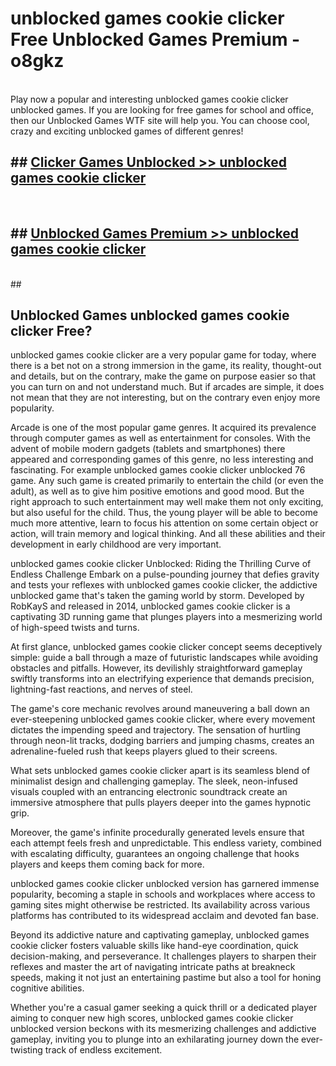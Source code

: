 # unblocked games cookie clicker  Free Unblocked Games Premium - o8gkz <br>
<br>
Play now a popular and interesting unblocked games cookie clicker unblocked games. If you are looking for free games for school and office, then our Unblocked Games WTF site will help you. You can choose cool, crazy and exciting unblocked games of different genres!


## ##  [Clicker Games Unblocked >> unblocked games cookie clicker](http://freeplayer.one?title=unblocked_games_cookie_clicker&ref=UGames)
  <br>

##  ## [Unblocked Games Premium >> unblocked games cookie clicker](http://freeplayer.one?title=unblocked_games_cookie_clicker&ref=UGames)
  <br>
  ##



## Unblocked Games unblocked games cookie clicker Free?

unblocked games cookie clicker are a very popular game for today, where there is a bet not on a strong immersion in the game, its reality, thought-out and details, but on the contrary, make the game on purpose easier so that you can turn on and not understand much. But if arcades are simple, it does not mean that they are not interesting, but on the contrary even enjoy more popularity.

Arcade is one of the most popular game genres. It acquired its prevalence through computer games as well as entertainment for consoles. With the advent of mobile modern gadgets (tablets and smartphones) there appeared and corresponding games of this genre, no less interesting and fascinating. For example unblocked games cookie clicker unblocked 76 game. Any such game is created primarily to entertain the child (or even the adult), as well as to give him positive emotions and good mood. But the right approach to such entertainment may well make them not only exciting, but also useful for the child. Thus, the young player will be able to become much more attentive, learn to focus his attention on some certain object or action, will train memory and logical thinking. And all these abilities and their development in early childhood are very important.

unblocked games cookie clicker Unblocked: Riding the Thrilling Curve of Endless Challenge
Embark on a pulse-pounding journey that defies gravity and tests your reflexes with unblocked games cookie clicker, the addictive unblocked game that's taken the gaming world by storm. Developed by RobKayS and released in 2014, unblocked games cookie clicker is a captivating 3D running game that plunges players into a mesmerizing world of high-speed twists and turns.

At first glance, unblocked games cookie clicker concept seems deceptively simple: guide a ball through a maze of futuristic landscapes while avoiding obstacles and pitfalls. However, its devilishly straightforward gameplay swiftly transforms into an electrifying experience that demands precision, lightning-fast reactions, and nerves of steel.

The game's core mechanic revolves around maneuvering a ball down an ever-steepening unblocked games cookie clicker, where every movement dictates the impending speed and trajectory. The sensation of hurtling through neon-lit tracks, dodging barriers and jumping chasms, creates an adrenaline-fueled rush that keeps players glued to their screens.

What sets unblocked games cookie clicker apart is its seamless blend of minimalist design and challenging gameplay. The sleek, neon-infused visuals coupled with an entrancing electronic soundtrack create an immersive atmosphere that pulls players deeper into the games hypnotic grip.

Moreover, the game's infinite procedurally generated levels ensure that each attempt feels fresh and unpredictable. This endless variety, combined with escalating difficulty, guarantees an ongoing challenge that hooks players and keeps them coming back for more.

unblocked games cookie clicker unblocked version has garnered immense popularity, becoming a staple in schools and workplaces where access to gaming sites might otherwise be restricted. Its availability across various platforms has contributed to its widespread acclaim and devoted fan base.

Beyond its addictive nature and captivating gameplay, unblocked games cookie clicker fosters valuable skills like hand-eye coordination, quick decision-making, and perseverance. It challenges players to sharpen their reflexes and master the art of navigating intricate paths at breakneck speeds, making it not just an entertaining pastime but also a tool for honing cognitive abilities.

Whether you're a casual gamer seeking a quick thrill or a dedicated player aiming to conquer new high scores, unblocked games cookie clicker unblocked version beckons with its mesmerizing challenges and addictive gameplay, inviting you to plunge into an exhilarating journey down the ever-twisting track of endless excitement.